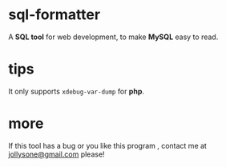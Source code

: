 # sql-formatter
A **SQL tool** for web development, to make **MySQL** easy to read. 

# tips
It only supports `xdebug-var-dump` for **php**.

# more
If this tool has a bug or you like this program , contact me at jollysone@gmail.com please!
